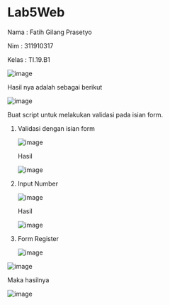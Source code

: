 # Lab5Web

Nama  : Fatih Gilang Prasetyo <p>
Nim   : 311910317 <P>
Kelas : TI.19.B1 <p>
  
![image](https://user-images.githubusercontent.com/81542329/116179376-16bdaa80-a6cc-11eb-8dc5-2f25d3698203.png) <p>
Hasil nya adalah sebagai berikut <p>
![image](https://user-images.githubusercontent.com/81542329/116179294-ebd35680-a6cb-11eb-9b06-718fcf927367.png) <p>
  <P>
 
Buat script untuk melakukan validasi pada isian form. <p>


1. Validasi dengan isian form <P>
![image](https://user-images.githubusercontent.com/81542329/116180507-df4ffd80-a6cd-11eb-9a97-4d7ba34a406f.png) <p>
 Hasil <p>
 ![image](https://user-images.githubusercontent.com/81542329/116180626-17efd700-a6ce-11eb-8dca-09a4843e4379.png) <p>
  
  

2. Input Number <p>
![image](https://user-images.githubusercontent.com/81542329/116181014-b7ad6500-a6ce-11eb-8835-54cd07b65ca6.png) <p>
 Hasil <p>
 ![image](https://user-images.githubusercontent.com/81542329/116181078-d4499d00-a6ce-11eb-8869-5d3c436645e4.png) <p>



3. Form Register <p>
![image](https://user-images.githubusercontent.com/81542329/116181270-2db1cc00-a6cf-11eb-8c13-ccc41fd0a125.png) <p>

![image](https://user-images.githubusercontent.com/81542329/116181350-5639c600-a6cf-11eb-84c6-4c4935b44c18.png) <p>
  
Maka hasilnya <p>
![image](https://user-images.githubusercontent.com/81542329/116181465-7b2e3900-a6cf-11eb-86cf-bd79328c002c.png) <p>

